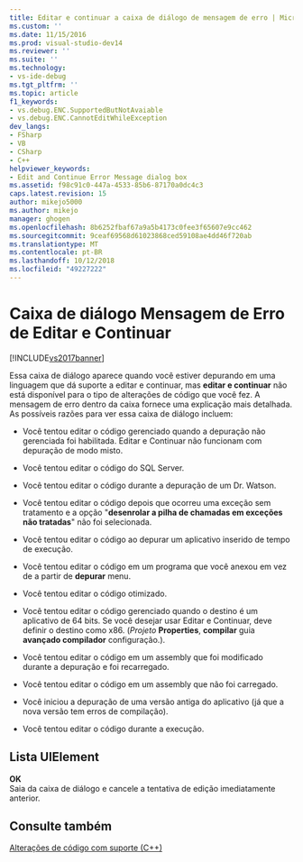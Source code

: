 ```yaml
---
title: Editar e continuar a caixa de diálogo de mensagem de erro | Microsoft Docs
ms.custom: ''
ms.date: 11/15/2016
ms.prod: visual-studio-dev14
ms.reviewer: ''
ms.suite: ''
ms.technology:
- vs-ide-debug
ms.tgt_pltfrm: ''
ms.topic: article
f1_keywords:
- vs.debug.ENC.SupportedButNotAvaiable
- vs.debug.ENC.CannotEditWhileException
dev_langs:
- FSharp
- VB
- CSharp
- C++
helpviewer_keywords:
- Edit and Continue Error Message dialog box
ms.assetid: f98c91c0-447a-4533-85b6-87170a0dc4c3
caps.latest.revision: 15
author: mikejo5000
ms.author: mikejo
manager: ghogen
ms.openlocfilehash: 8b6252fbaf67a9a5b4173c0fee3f65607e9cc462
ms.sourcegitcommit: 9ceaf69568d61023868ced59108ae4dd46f720ab
ms.translationtype: MT
ms.contentlocale: pt-BR
ms.lasthandoff: 10/12/2018
ms.locfileid: "49227222"
---
```

# <a name="edit-and-continue-error-message-dialog-box"></a>Caixa de diálogo Mensagem de Erro de Editar e Continuar
[!INCLUDE[vs2017banner](../includes/vs2017banner.md)]

Essa caixa de diálogo aparece quando você estiver depurando em uma linguagem que dá suporte a editar e continuar, mas **editar e continuar** não está disponível para o tipo de alterações de código que você fez. A mensagem de erro dentro da caixa fornece uma explicação mais detalhada. As possíveis razões para ver essa caixa de diálogo incluem:  
  
-   Você tentou editar o código gerenciado quando a depuração não gerenciada foi habilitada. Editar e Continuar não funcionam com depuração de modo misto.  
  
-   Você tentou editar o código do SQL Server.  
  
-   Você tentou editar o código durante a depuração de um Dr. Watson.  
  
-   Você tentou editar o código depois que ocorreu uma exceção sem tratamento e a opção "**desenrolar a pilha de chamadas em exceções não tratadas**" não foi selecionada.  
  
-   Você tentou editar o código ao depurar um aplicativo inserido de tempo de execução.  
  
-   Você tentou editar o código em um programa que você anexou em vez de a partir de **depurar** menu.  
  
-   Você tentou editar o código otimizado.  
  
-   Você tentou editar o código gerenciado quando o destino é um aplicativo de 64 bits. Se você desejar usar Editar e Continuar, deve definir o destino como x86. (*Projeto* **Properties**, **compilar** guia **avançado compilador** configuração.).  
  
-   Você tentou editar o código em um assembly que foi modificado durante a depuração e foi recarregado.  
  
-   Você tentou editar o código em um assembly que não foi carregado.  
  
-   Você iniciou a depuração de uma versão antiga do aplicativo (já que a nova versão tem erros de compilação).  
  
-   Você tentou editar o código durante a execução.  
  
## <a name="uielement-list"></a>Lista UIElement  
 **OK**  
 Saia da caixa de diálogo e cancele a tentativa de edição imediatamente anterior.  
  
## <a name="see-also"></a>Consulte também  
 [Alterações de código com suporte (C++)](../debugger/supported-code-changes-cpp.md)



